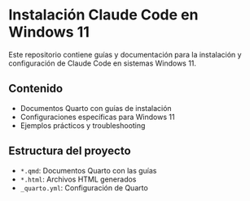# Instalación Claude Code en Windows 11

Este repositorio contiene guías y documentación para la instalación y configuración de Claude Code en sistemas Windows 11.

## Contenido

- Documentos Quarto con guías de instalación
- Configuraciones específicas para Windows 11
- Ejemplos prácticos y troubleshooting

## Estructura del proyecto

- `*.qmd`: Documentos Quarto con las guías
- `*.html`: Archivos HTML generados
- `_quarto.yml`: Configuración de Quarto